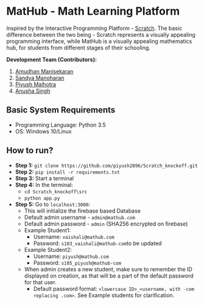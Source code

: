 # MatHub - Math Learning Platform
Inspired by the Interactive Programming Platform - [Scratch](https://scratch.mit.edu/). The basic difference between the two being - Scratch represents a visually appealing programming interface, while MatHub is a visually appealing mathematics hub, for students from different stages of their schooling.

**Development Team (Contributors):**
1. [Amudhan Manisekaran](https://github.com/AmudhanManisekaran)
2. [Sandya Manoharan](https://github.com/san1197/)
3. [Piyush Malhotra](https://github.com/piyush2896/)
4. [Anusha Singh](https://github.com/anushasingh30/)

## Basic System Requirements
- Programming Language: Python 3.5
- OS: Windows 10/Linux

## How to run?
- **Step 1:** `git clone https://github.com/piyush2896/Scratch_knockoff.git`
- **Step 2:** `pip install -r requirements.txt`
- **Step 3:** Start a terminal
- **Step 4:** In the terminal:
  - `cd Scratch_knockoff\src`
  - `python app.py`
- **Step 5:** Go to `localhost:3000`:
  - This will initialize the firebase based Database
  - Default admin username - `admin@mathub.com`
  - Default admin password - `admin` (SHA256 encrypted on firebase)
  - Example Student1:
    - Username: `vaishali@mathub.com`
    - Password: `s103_vaishali@mathub-com`to be updated
  - Example Student2:
    - Username: `piyush@mathub.com`
    - Password: `s105_piyush@mathub-com`
  - When admin creates a new student, make sure to remember the ID displayed on creation, as that will be a part of the default password for that user. 
    - Default password format: `<lowercase ID>_<username, with -com replacing .com>`. See Example students for clarification.


